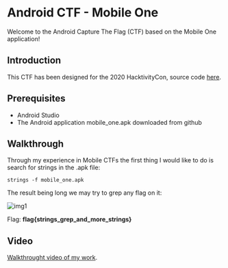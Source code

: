 # Android CTF - Mobile One

Welcome to the Android Capture The Flag (CTF) based on the Mobile One application!

## Introduction

This CTF has been designed for the 2020 HacktivityCon, source code [here](https://github.com/MinistryOfPwning/ctfs/tree/master/2020/HacktivityCon/mobile/mobile-one).

## Prerequisites

- Android Studio
- The Android application mobile_one.apk downloaded from github

## Walkthrough

Through my experience in Mobile CTFs the first thing I would like to do is search for strings in the .apk file:

```strings -f mobile_one.apk```

The result being long we may try to grep any flag on it:

![img1](images/img1.png)

Flag: **flag{strings_grep_and_more_strings}**

## Video

[Walkthrought video of my work](https://youtu.be/xYtAZLwKJFY).